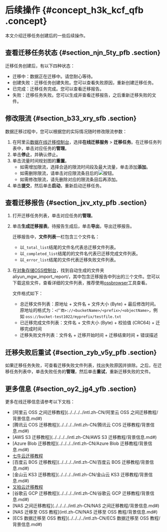 # 后续操作 {#concept_h3k_kcf_qfb .concept}

本文介绍迁移任务创建后的一些后续操作。

## 查看迁移任务状态 {#section_njn_5ty_pfb .section}

迁移任务创建后，有以下四种状态：

-   迁移中：数据正在迁移中。请您耐心等待。
-   创建失败：迁移任务创建失败。您可以查看失败原因，重新创建迁移任务。
-   已完成：迁移任务完成。您可以查看迁移报告。
-   失败：迁移任务失败。您可以生成并查看迁移报告，之后重新迁移失败的文件。

## 修改限流 {#section_b33_xry_sfb .section}

数据迁移过程中，您可以根据您的实际情况随时修改限流参数：

1.  在阿里云[数据在线迁移控制台](https://mgw.console.aliyun.com/#/job?_k=6w2hbo)，选择**在线迁移服务** \> **迁移任务**。在迁移任务列表中，单击对应任务的**管理**。
2.  单击**停止**，并确认停止。
3.  单击流量时间规划图的**重置**。
    -   如需增加限流，选择合适的限流时间段及最大流量，单击添加**添加**。
    -   如需删除限流，请单击对应限流条目后的![](http://static-aliyun-doc.oss-cn-hangzhou.aliyuncs.com/assets/img/40521/155722268930945_zh-CN.png)按钮。
    -   如需修改限流，请先删除对应的限流条目后再添加。
4.  单击**提交**，然后单击**启动**，重新启动迁移任务。

## 查看迁移报告 {#section_jxv_xty_pfb .section}

1.  打开迁移任务列表，单击对应任务的**管理**。
2.  单击**生成迁移报表**。待报告生成后，单击**导出**，导出迁移报告。

    迁移报告中，**文件列表**一栏包含三个文件名：

    -   以`_total_list`结尾的文件名代表总迁移文件列表。
    -   以`_completed_list`结尾的的文件名代表已迁移完成文件列表。
    -   以`_error_list`结尾的文件代表迁移失败文件列表。
3.  在[对象存储OSS控制台](https://oss.console.aliyun.com)，找到自动生成的文件夹aliyun\_mgw\_import\_report/，其中包含迁移报告中列出的三个文件。您可以下载这些文件，查看详细的文件列表，推荐使用[ossbrowser](../../../../intl.zh-CN/常用工具/图形化管理工具ossbrowser/快速开始.md#)工具查看。

    文件格式如下：

    -   总迁移文件列表：原地址 + 文件名 + 文件大小 \(Byte\) + 最后修改时间。原地址的格式为：`<厂商>://<bucketName>/<prefix>/<objectName>`，例如 `oss://bucket-test1022/myprefix/testfile.txt`
    -   已迁移完成文件列表：文件名 + 文件大小 \(Byte\) + 校验值 \(CRC64\) + 迁移完成时间
    -   迁移失败文件列表：文件名 + 迁移开始时间 + 迁移结束时间 + 错误描述

## 迁移失败后重试 {#section_zyb_v5y_pfb .section}

如果迁移任务失败，可查看迁移失败文件列表，找出失败原因并排除。之后，在迁移任务列表中，单击失败任务的**管理**，然后单击**重试**，重新迁移失败的文件。

## 更多信息 {#section_oy2_jg4_yfb .section}

更多在线迁移信息请参考以下文档：

-   [阿里云 OSS 之间迁移教程](../../../../intl.zh-CN/阿里云 OSS 之间迁移教程/背景信息.md#)
-   [腾讯云 COS 迁移教程](../../../../intl.zh-CN/腾讯云 COS 迁移教程/背景信息.md#)
-   [AWS S3 迁移教程](../../../../intl.zh-CN/AWS S3 迁移教程/背景信息.md#)
-   [Azure Blob 迁移教程](../../../../intl.zh-CN/Azure Blob 迁移教程/背景信息.md#)
-   [七牛云迁移教程](../../../../intl.zh-CN/七牛云迁移教程/背景信息.md#)
-   [百度云 BOS 迁移教程](../../../../intl.zh-CN/百度云 BOS 迁移教程/背景信息.md#)
-   [金山云 KS3 迁移教程](../../../../intl.zh-CN/金山云 KS3 迁移教程/背景信息.md#)
-   [又拍云迁移教程](../../../../intl.zh-CN/又拍云迁移教程/背景信息.md#)
-   [谷歌云 GCP 迁移教程](../../../../intl.zh-CN/谷歌云 GCP 迁移教程/背景信息.md#)
-   [NAS 之间迁移教程](../../../../intl.zh-CN/NAS 之间迁移教程/背景信息.md#)
-   [NAS 迁移至 OSS 教程](intl.zh-CN/NAS 迁移至 OSS 教程/背景信息.md#)
-   [ECS 数据迁移至 OSS 教程](../../../../intl.zh-CN/ECS 数据迁移至 OSS 教程/背景信息.md#)


